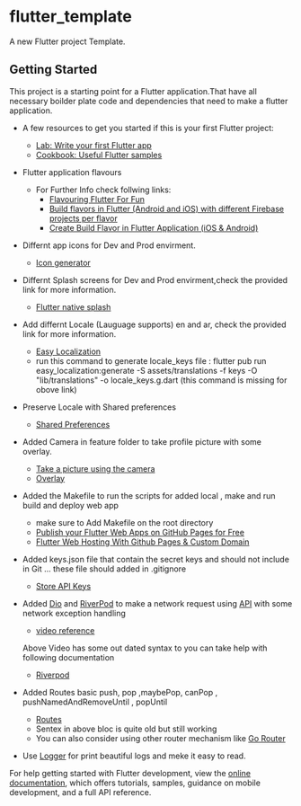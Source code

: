 # flutter_template

A new Flutter project Template.

## Getting Started

This project is a starting point for a Flutter application.That have all necessary boilder plate code and dependencies that need to make a flutter application.

- A few resources to get you started if this is your first Flutter project:

  - [Lab: Write your first Flutter app](https://docs.flutter.dev/get-started/codelab)
  - [Cookbook: Useful Flutter samples](https://docs.flutter.dev/cookbook)

- Flutter application flavours

  - For Further Info check follwing links:
    - [Flavouring Flutter For Fun](https://medium.com/@huyffs/flutter-app-flavouring-cabd35bd9054)
    - [Build flavors in Flutter (Android and iOS) with different Firebase projects per flavor](https://medium.com/@animeshjain/build-flavors-in-flutter-android-and-ios-with-different-firebase-projects-per-flavor-27c5c5dac10b)
    - [Create Build Flavor in Flutter Application (iOS & Android)](https://dwirandyh.medium.com/create-build-flavor-in-flutter-application-ios-android-fb35a81a9fac)

- Differnt app icons for Dev and Prod envirment.

  - [Icon generator](https://www.appicon.co/)

- Differnt Splash screens for Dev and Prod envirment,check the provided link for more information.

  - [Flutter native splash](https://pub.dev/packages/flutter_native_splash)

- Add differnt Locale (Lauguage supports) en and ar, check the provided link for more information.

  - [Easy Localization](https://pub.dev/packages/easy_localization)
  - run this command to generate locale_keys file : flutter pub run easy_localization:generate -S assets/translations -f keys -O "lib/translations" -o locale_keys.g.dart (this command is missing for obove link)

- Preserve Locale with Shared preferences

  - [Shared Preferences](https://pub.dev/packages/shared_preferences)

- Added Camera in feature folder to take profile picture with some overlay.

  - [Take a picture using the camera](https://docs.flutter.dev/cookbook/plugins/picture-using-camera)
  - [Overlay](https://stackoverflow.com/questions/75669458/how-to-make-this-kind-of-camera-overlay-in-flutter)

- Added the Makefile to run the scripts for added local , make and run build and deploy web app
  - make sure to Add Makefile on the root directory
  - [Publish your Flutter Web Apps on GitHub Pages for Free](https://codewithandrea.com/articles/flutter-web-github-pages/)
  - [Flutter Web Hosting With Github Pages & Custom Domain](https://www.youtube.com/watch?v=iOra0bxlWdE&ab_channel=1ManStartup)
- Added keys.json file that contain the secret keys and should not include in Git ... these file should added in .gitignore

  - [Store API Keys](https://codewithandrea.com/articles/flutter-api-keys-dart-define-env-files/)

- Added [Dio](https://pub.dev/packages/dio) and [RiverPod](https://pub.dev/packages/flutter_riverpod) to make a network request using [API](https://jsonplaceholder.typicode.com/) with some network exception handling

  - [video reference](https://www.youtube.com/watch?v=soTEOI_rIIQ&ab_channel=RobertBrunhage)

  Above Video has some out dated syntax to you can take help with following documentation

  - [Riverpod](https://codewithandrea.com/articles/flutter-state-management-riverpod/#2-stateprovider)

- Added Routes basic push, pop ,maybePop, canPop , pushNamedAndRemoveUntil , popUntil

  - [Routes](https://medium.com/flutter-community/flutter-push-pop-push-1bb718b13c31)
  - Sentex in above bloc is quite old but still working
  - You can also consider using other router mechanism like [Go Router](https://pub.dev/packages/go_router)

- Use [Logger](https://pub.dev/packages/logger) for print beautiful logs and meke it easy to read.

For help getting started with Flutter development, view the
[online documentation](https://docs.flutter.dev/), which offers tutorials,
samples, guidance on mobile development, and a full API reference.
